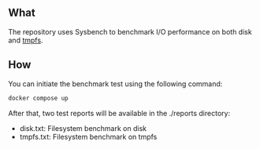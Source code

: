 ## What
The repository uses Sysbench to benchmark I/O performance on both disk and [tmpfs](https://docs.docker.com/storage/tmpfs/).

## How
You can initiate the benchmark test using the following command:
```sh
docker compose up
```
After that, two test reports will be available in the ./reports directory:
- disk.txt: Filesystem benchmark on disk
- tmpfs.txt: Filesystem benchmark on tmpfs
